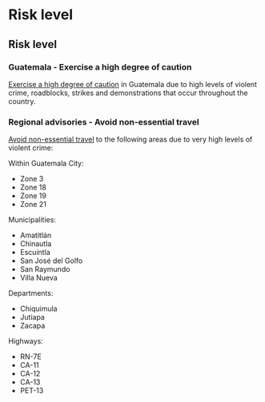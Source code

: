 # Risk level

## Risk level

### Guatemala - Exercise a high degree of caution

[Exercise a high degree of caution](#levels "Risk Levels") in Guatemala due to high levels of violent crime, roadblocks, strikes and demonstrations that occur throughout the country.

### Regional advisories - Avoid non-essential travel

[Avoid non-essential travel](#levels "Risk Levels") to the following areas due to very high levels of violent crime:

Within Guatemala City:

* Zone 3
* Zone 18
* Zone 19
* Zone 21

Municipalities:

* Amatitlán
* Chinautla
* Escuintla
* San José del Golfo
* San Raymundo
* Villa Nueva

Departments:

* Chiquimula
* Jutiapa
* Zacapa

Highways:

* RN-7E
* CA-11
* CA-12
* CA-13
* PET-13